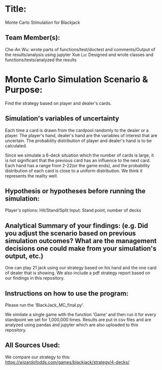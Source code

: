 # Title: 
Monte Carlo Stimulation for Blackjack

## Team Member(s):
Che-An Wu: wrote parts of functions/test/doctest and comments/Output of the results/analysis using jupyter
Xue Lu: Designed and wrote classes and functions/tests/analyzed the results

# Monte Carlo Simulation Scenario & Purpose:
Find the strategy based on player and dealer's cards.

## Simulation's variables of uncertainty
Each time a card is drawn from the cardpool randomly to the dealer or a player. The player's hand, dealer's hand are the variables of interest that are uncertain. The probability distribution of player and dealer's hand is to be calculated.

Since we simulate a 6-deck situation which the number of cards is large, it is not significant that the previous card has an influence to the next card. Each hand has a range from 2-22(or the game ends), and the probability distribution of each card is close to a uniform distribution. We think it represents the reality well.

## Hypothesis or hypotheses before running the simulation:
Player's options: Hit/Stand/Split
Input: Stand point, number of decks

## Analytical Summary of your findings: (e.g. Did you adjust the scenario based on previous simulation outcomes?  What are the management decisions one could make from your simulation's output, etc.)
One can play 21 jack using our strategy based on his hand and the one card of dealer that is showing. We also include a pdf strategy report based on our findings in this repository.

## Instructions on how to use the program:
Please run the 'BlackJack_MC_final.py'. 

We similate a single game with the function 'Game' and then run it for every standpoint we set for 1,000,000 times. Results are put in csv files and are analyzed using pandas and jupyter which are also uploaded to this repository.

## All Sources Used:
We compare our strategy to this:
https://wizardofodds.com/games/blackjack/strategy/4-decks/
